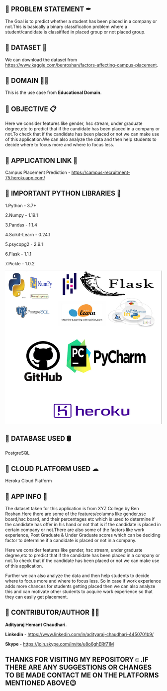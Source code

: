 ## 💨 PROBLEM STATEMENT ✒

The Goal is to predict whether a student has been placed in a company or not.This is basically a binary classification problem where a student/candidate is classififed in placed group or not placed group.

## 💨 DATASET 📁 

We can download the dataset from https://www.kaggle.com/benroshan/factors-affecting-campus-placement.


## 💨 DOMAIN 👨‍🏫

This is the use case from **Educational Domain**.

## 💨 OBJECTIVE 📋

Here we consider features like gender, hsc stream, under graduate degree,etc to predict that if the candidate has been placed in a company or not.To check that if the candidate has been placed or not we can make use of this application.We can also analyze the data and then help students to decide where to focus more and where to focus less.

## 💨 APPLICATION LINK 📎 

Campus Placement Prediction - https://campus-recruitment-75.herokuapp.com/


## 💨 IMPORTANT PYTHON LIBRARIES 🧾

1.Python - 3.7+

2.Numpy  - 1.19.1

3.Pandas - 1.1.4

4.Scikit-Learn - 0.24.1

5.psycopg2 - 2.9.1

6.Flask - 1.1.1

7.Pickle - 1.0.2

![alt text](https://github.com/AdityarajChaudhari/SalaryCensus/blob/main/Screenshot%20(224).png)

## 💨 DATABASE USED 🛢

PostgreSQL


## 💨 CLOUD PLATFORM USED ☁ 

Heroku Cloud Platform


## 💨 APP INFO 📝 

The dataset taken for this application is from XYZ College by Ben Roshan.Here there are some of the features/columns like gender,ssc board,hsc board, and their percentages etc which is used to determine if the candidate has offer in his hand or not that is if the candidate is placed in certain company or not.There are also some of the factors like work experience, Post Graduate & Under Graduate scores which can be deciding factor to determine if a candidate is placed or not in a company.

Here we consider features like gender, hsc stream, under graduate degree,etc to predict that if the candidate has been placed in a company or not.To check that if the candidate has been placed or not we can make use of this application.

Further we can also analyze the data and then help students to decide where to focus more and where to focus less. So in case if work experience adds more chances for students getting placed then we can also analyze this and can motivate other students to acquire work experience so that they can easily get placement.


## 💨 CONTRIBUTOR/AUTHOR 👨‍💻

**Adityaraj Hemant Chaudhari.**

**Linkedin** - https://www.linkedin.com/in/adityaraj-chaudhari-4450701b9/

**Skype** - https://join.skype.com/invite/u8o6ghERf71M

## THANKS FOR VISITING MY REPOSITORY☺.IF THERE ARE ANY SUGGESTIONS OR CHANGES TO BE MADE CONTACT ME ON THE PLATFORMS MENTIONED ABOVE😉
